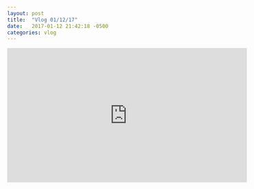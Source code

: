 ```yaml
---
layout: post
title:  "Vlog 01/12/17"
date:   2017-01-12 21:42:18 -0500
categories: vlog
---
```


<iframe width="560" height="315" src="https://www.youtube.com/embed/Ksx8a02nOng" frameborder="0" allowfullscreen></iframe>
